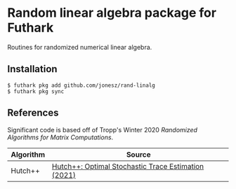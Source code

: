 # Random linear algebra package for Futhark

Routines for randomized numerical linear algebra.

## Installation

```
$ futhark pkg add github.com/jonesz/rand-linalg
$ futhark pkg sync
```

## References

Significant code is based off of Tropp's Winter 2020 *Randomized Algorithms for Matrix Computations*.

| Algorithm | Source |
| --------- | ------ |
| Hutch++ | [Hutch++: Optimal Stochastic Trace Estimation (2021)](https://arxiv.org/pdf/2010.09649)

